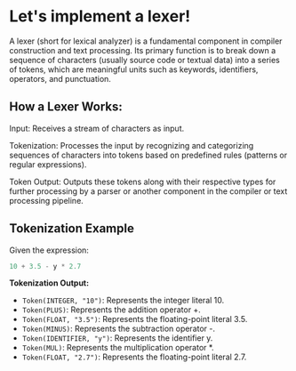 # Let's implement a lexer!
A lexer (short for lexical analyzer) is a fundamental component in compiler construction and text processing. Its primary function is to break down a sequence of characters (usually source code or textual data) into a series of tokens, which are meaningful units such as keywords, identifiers, operators, and punctuation.

## How a Lexer Works:

Input: Receives a stream of characters as input.

Tokenization: Processes the input by recognizing and categorizing sequences of characters into tokens based on predefined rules (patterns or regular expressions).

Token Output: Outputs these tokens along with their respective types for further processing by a parser or another component in the compiler or text processing pipeline.

## Tokenization Example
Given the expression:

```python
10 + 3.5 - y * 2.7
```
**Tokenization Output:**
- `Token(INTEGER, "10")`: Represents the integer literal 10.
- `Token(PLUS)`: Represents the addition operator +.
- `Token(FLOAT, "3.5")`: Represents the floating-point literal 3.5.
- `Token(MINUS)`: Represents the subtraction operator -.
- `Token(IDENTIFIER, "y")`: Represents the identifier y.
- `Token(MUL)`: Represents the multiplication operator *.
- `Token(FLOAT, "2.7")`: Represents the floating-point literal 2.7.
